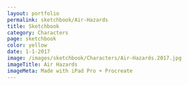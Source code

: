 ```yaml
---
layout: portfolio
permalink: sketchbook/Air-Hazards
title: Sketchbook
category: Characters
page: sketchbook
color: yellow
date: 1-1-2017
image: /images/sketchbook/Characters/Air-Hazards.2017.jpg
imageTitle: Air Hazards
imageMeta: Made with iPad Pro + Procreate
---
```

